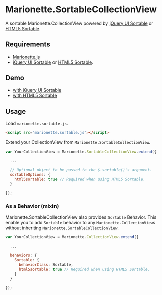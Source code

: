 Marionette.SortableCollectionView
=================================

A sortable Marionette.CollectionView powered by [jQuery UI Sortable](http://jqueryui.com/sortable/) or [HTML5 Sortable](https://github.com/voidberg/html5sortable).

Requirements
------------

- [Marionette.js](http://marionettejs.com/)
- [jQuery UI Sortable](http://jqueryui.com/sortable/) or [HTML5 Sortable](https://github.com/voidberg/html5sortable).

Demo
----

- [with jQuery UI Sortable](http://orangain.github.io/marionette-sortable/sample/jquery-ui-sortable.html)
- [with HTML5 Sortable](http://orangain.github.io/marionette-sortable/sample/html5-sortable.html)

Usage
-----

Load `marionette.sortable.js`.

```html
<script src="marionette.sortable.js"></script>
```

Extend your CollectionView from `Marionette.SortableCollectionView`.

```js
var YourCollectionView = Marionette.SortableCollectionView.extend({

  ...

  // Optional object to be passed to the $.sortable()'s argument.
  sortableOptions: {
    html5sortable: true // Required when using HTML5 Sortable.
  }

});
```

### As a Behavior (mixin)

Marionette.SortableCollectionView also provides `Sortable` Behavior.
This enable you to add `Sortable` behavior to any `Marionette.CollectionView`s without inheriting `Marionette.SortableCollectionView`.

```js
var YourCollectionView = Marionette.CollectionView.extend({

  ...

  behaviors: {
    Sortable: {
      behaviorClass: Sortable,
      html5sortable: true // Required when using HTML5 Sortable.
    }
  }

});
```
